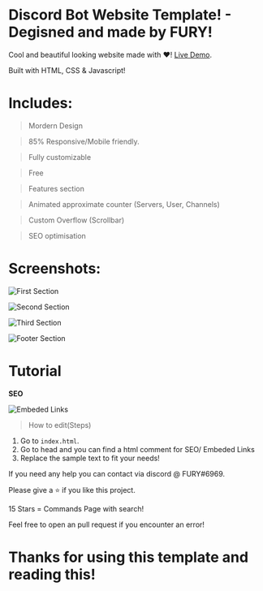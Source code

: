 # Discord Bot Website Template! - Degisned and made by FURY!

 Cool and beautiful looking website made with ❤️! [Live Demo](https://kacktide.github.io/Discord-Bot-Website-Template/).
 
Built with HTML, CSS & Javascript!


# Includes:
> Mordern Design

> 85% Responsive/Mobile friendly. 

> Fully customizable

> Free

> Features section

> Animated approximate counter (Servers, User, Channels)

> Custom Overflow (Scrollbar)

> SEO optimisation
# Screenshots:

![First Section](https://cdn.discordapp.com/attachments/802859558925893672/862250268846456832/wweb1.PNG)

![Second Section](https://cdn.discordapp.com/attachments/802859558925893672/862250340367859722/feature.PNG)

![Third Section](https://cdn.discordapp.com/attachments/802859558925893672/862250727001554944/channels.PNG)

![Footer Section](https://cdn.discordapp.com/attachments/802859558925893672/862250790433325056/asdasdasdasdasdadasdadsa.PNG)

# Tutorial
 **SEO**
 
 ![Embeded Links](https://cdn.discordapp.com/attachments/802859558925893672/862266283620958228/unknown.png)
 > How to edit(Steps)
  1. Go to `index.html`.
  2. Go to head and you can find a html comment for SEO/ Embeded Links
  3. Replace the sample text to fit your needs!


If you need any help you can contact via discord @ FURY#6969.

Please give a ⭐ if you like this project.

15 Stars = Commands Page with search!

Feel free to open an pull request if you encounter an error!


# Thanks for using this template and reading this! 
